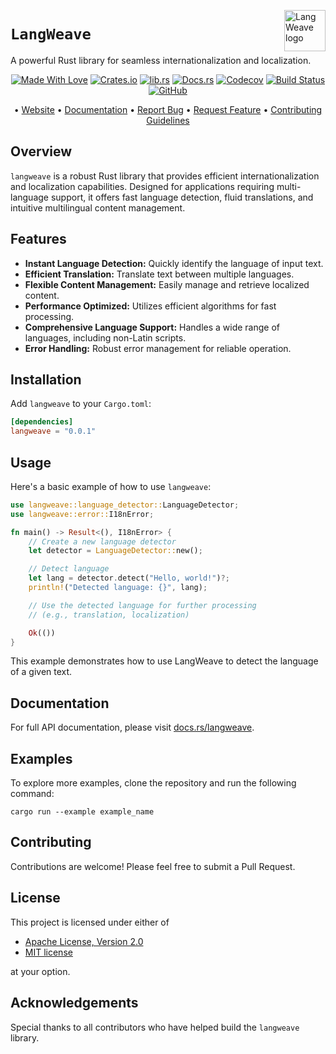 <!-- markdownlint-disable MD033 MD041 -->
<img src="https://kura.pro/langweave/images/logos/langweave.svg"
alt="LangWeave logo" height="66" align="right" />
<!-- markdownlint-enable MD033 MD041 -->

# `LangWeave`

A powerful Rust library for seamless internationalization and localization.

<!-- markdownlint-disable MD033 MD041 -->
<center>
<!-- markdownlint-enable MD033 MD041 -->

[![Made With Love][made-with-rust]][08] [![Crates.io][crates-badge]][03] [![lib.rs][libs-badge]][01] [![Docs.rs][docs-badge]][04] [![Codecov][codecov-badge]][06] [![Build Status][build-badge]][07] [![GitHub][github-badge]][09]

• [Website][00] • [Documentation][04] • [Report Bug][02] • [Request Feature][02] • [Contributing Guidelines][05]

<!-- markdownlint-disable MD033 MD041 -->
</center>
<!-- markdownlint-enable MD033 MD041 -->

## Overview

`langweave` is a robust Rust library that provides efficient internationalization and localization capabilities. Designed for applications requiring multi-language support, it offers fast language detection, fluid translations, and intuitive multilingual content management.

## Features

- **Instant Language Detection:** Quickly identify the language of input text.
- **Efficient Translation:** Translate text between multiple languages.
- **Flexible Content Management:** Easily manage and retrieve localized content.
- **Performance Optimized:** Utilizes efficient algorithms for fast processing.
- **Comprehensive Language Support:** Handles a wide range of languages, including non-Latin scripts.
- **Error Handling:** Robust error management for reliable operation.

## Installation

Add `langweave` to your `Cargo.toml`:

```toml
[dependencies]
langweave = "0.0.1"
```

## Usage

Here's a basic example of how to use `langweave`:

```rust
use langweave::language_detector::LanguageDetector;
use langweave::error::I18nError;

fn main() -> Result<(), I18nError> {
    // Create a new language detector
    let detector = LanguageDetector::new();

    // Detect language
    let lang = detector.detect("Hello, world!")?;
    println!("Detected language: {}", lang);

    // Use the detected language for further processing
    // (e.g., translation, localization)

    Ok(())
}
```

This example demonstrates how to use LangWeave to detect the language of a given text.

## Documentation

For full API documentation, please visit [docs.rs/langweave][04].

## Examples

To explore more examples, clone the repository and run the following command:

```shell
cargo run --example example_name
```

## Contributing

Contributions are welcome! Please feel free to submit a Pull Request.

## License

This project is licensed under either of

- [Apache License, Version 2.0][10]
- [MIT license][11]

at your option.

## Acknowledgements

Special thanks to all contributors who have helped build the `langweave` library.


[00]: https://langweave.com
[01]: https://lib.rs/crates/langweave
[02]: https://github.com/sebastienrousseau/langweave/issues
[03]: https://crates.io/crates/langweave
[04]: https://docs.rs/langweave
[05]: https://github.com/sebastienrousseau/langweave/blob/main/CONTRIBUTING.md
[06]: https://codecov.io/gh/sebastienrousseau/langweave
[07]: https://github.com/sebastienrousseau/langweave/actions?query=branch%3Amain
[08]: https://www.rust-lang.org/
[09]: https://github.com/sebastienrousseau/langweave
[10]: https://www.apache.org/licenses/LICENSE-2.0
[11]: https://opensource.org/licenses/MIT

[build-badge]: https://img.shields.io/github/actions/workflow/status/sebastienrousseau/langweave/release.yml?branch=main&style=for-the-badge&logo=github
[codecov-badge]: https://img.shields.io/codecov/c/github/sebastienrousseau/langweave?style=for-the-badge&token=CfYfWg8UHf&logo=codecov
[crates-badge]: https://img.shields.io/crates/v/langweave.svg?style=for-the-badge&color=fc8d62&logo=rust
[docs-badge]: https://img.shields.io/badge/docs.rs-langweave-66c2a5?style=for-the-badge&labelColor=555555&logo=docs.rs
[github-badge]: https://img.shields.io/badge/github-sebastienrousseau/langweave-8da0cb?style=for-the-badge&labelColor=555555&logo=github
[libs-badge]: https://img.shields.io/badge/lib.rs-v0.0.1-orange.svg?style=for-the-badge
[made-with-rust]: https://img.shields.io/badge/rust-f04041?style=for-the-badge&labelColor=c0282d&logo=rust
